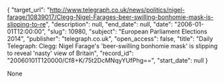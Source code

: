 {
  "target_url": "http://www.telegraph.co.uk/news/politics/nigel-farage/10839017/Clegg-Nigel-Farages-beer-swilling-bonhomie-mask-is-slipping-to-re", 
  "description": null, 
  "end_date": null, 
  "date": "2006-01-01T12:00:00", 
  "slug": 10980, 
  "subject": "European Parliament Elections 2014", 
  "publisher": "telegraph.co.uk", 
  "open_access": false, 
  "title": "Daily Telegraph: Clegg: Nigel Farage's 'beer-swilling bonhomie mask' is slipping to reveal 'nasty' view of Britain", 
  "record_id": "20060101T120000/Cf8+K/75t2DcMNqyYUfPhg==", 
  "start_date": null
}

None